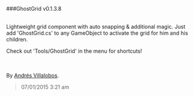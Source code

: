 ###GhostGrid v0.1.3.8
<br /><br />

Lightweight grid component with auto snapping & additional magic. Just add
'GhostGrid.cs' to any GameObject to activate the grid for him and his
children.

Check out 'Tools/GhostGrid' in the menu for shortcuts!


<br /><br />
By [Andrés Villalobos](http://twitter.com/matnesis).
> 07/01/2015 3:21 am
